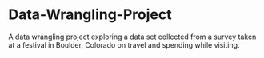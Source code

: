 # Data-Wrangling-Project
A data wrangling project exploring a data set collected from a survey taken at a festival in Boulder, Colorado on travel and spending while visiting.
